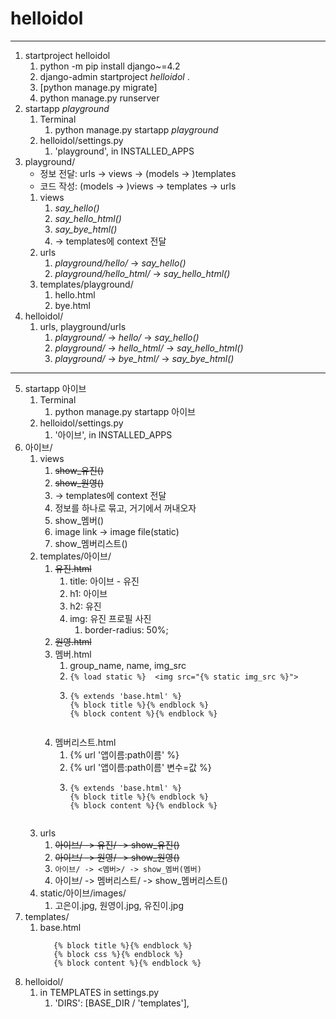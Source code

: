 # helloidol

---

1. startproject helloidol
   1. python -m pip install django~=4.2
   2. django-admin startproject _helloidol_ .
   3. [python manage.py migrate]
   4. python manage.py runserver
2. startapp _playground_
   1. Terminal
      1. python manage.py startapp _playground_
   2. helloidol/settings.py
      1. 'playground', in INSTALLED_APPS
3. playground/
   - 정보 전달: urls -> views -> (models -> )templates
   - 코드 작성: (models -> )views -> templates -> urls
   1. views
      1. _say_hello()_
      2. _say_hello_html()_
      3. _say_bye_html()_
      4. -> templates에 context 전달
   2. urls
      1. _playground/hello/_ -> _say_hello()_
      2. _playground/hello_html/_ -> _say_hello_html()_
   3. templates/playground/
      1. hello.html
      2. bye.html
4. helloidol/
   1. urls, playground/urls
      1. _playground/_ -> _hello/_ -> _say_hello()_
      2. _playground/_ -> _hello_html/_ -> _say_hello_html()_
      3. _playground/_ -> _bye_html/_ -> _say_bye_html()_
---
5. startapp 아이브
   1. Terminal
      1. python manage.py startapp 아이브
   2. helloidol/settings.py
      1. '아이브',   in INSTALLED_APPS
6. 아이브/
   1. views
      1. ~~show_유진()~~
      2. ~~show_원영()~~
      3. -> templates에 context 전달
      4. 정보를 하나로 묶고, 거기에서 꺼내오자
      5. show_멤버()
      6. image link -> image file(static)
      7. show_멤버리스트()
   2. templates/아이브/
      1. ~~유진.html~~
         1. title: 아이브 - 유진
         2. h1: 아이브
         3. h2: 유진
         4. img: 유진 프로필 사진
            1. border-radius: 50%;
      2. ~~원영.html~~
      3. 멤버.html
         1. group_name, name, img_src
         2. `{% load static %}  <img src="{% static img_src %}">`
         3. ```
            {% extends 'base.html' %}
            {% block title %}{% endblock %}
            {% block content %}{% endblock %}
         ```
      4. 멤버리스트.html
         1. {% url '앱이름:path이름' %}
         2. {% url '앱이름:path이름' 변수=값 %}
         3. ```
            {% extends 'base.html' %}
            {% block title %}{% endblock %}
            {% block content %}{% endblock %}
         ```
   3. urls
      1. ~~아이브/ -> 유진/ -> show_유진()~~
      2. ~~아이브/ -> 원영/ -> show_원영()~~
      3. `아이브/ -> <멤버>/ -> show_멤버(멤버)`
      4. 아이브/ -> 멤버리스트/ -> show_멤버리스트()
   4. static/아이브/images/
      1. 고은이.jpg, 원영이.jpg, 유진이.jpg
7. templates/
   1. base.html
      ```
         {% block title %}{% endblock %}
         {% block css %}{% endblock %}
         {% block content %}{% endblock %}
      ```
8. helloidol/
   1. in TEMPLATES in settings.py
      1. 'DIRS': [BASE_DIR / 'templates'],








